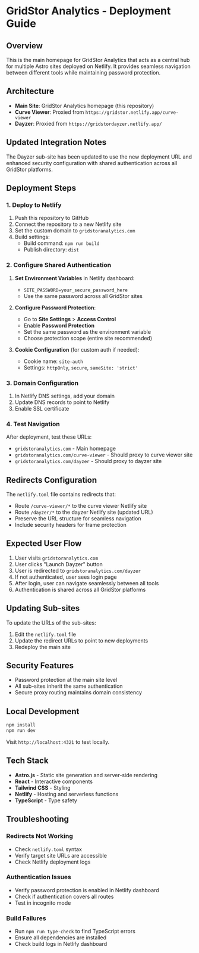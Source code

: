 # GridStor Analytics - Deployment Guide

## Overview
This is the main homepage for GridStor Analytics that acts as a central hub for multiple Astro sites deployed on Netlify. It provides seamless navigation between different tools while maintaining password protection.

## Architecture
- **Main Site**: GridStor Analytics homepage (this repository)
- **Curve Viewer**: Proxied from `https://gridstor.netlify.app/curve-viewer`
- **Dayzer**: Proxied from `https://gridstordayzer.netlify.app/`

## Updated Integration Notes
The Dayzer sub-site has been updated to use the new deployment URL and enhanced security configuration with shared authentication across all GridStor platforms.

## Deployment Steps

### 1. Deploy to Netlify
1. Push this repository to GitHub
2. Connect the repository to a new Netlify site
3. Set the custom domain to `gridstoranalytics.com`
4. Build settings:
   - Build command: `npm run build`
   - Publish directory: `dist`

### 2. Configure Shared Authentication
1. **Set Environment Variables** in Netlify dashboard:
   - `SITE_PASSWORD=your_secure_password_here`
   - Use the same password across all GridStor sites

2. **Configure Password Protection**:
   - Go to **Site Settings** > **Access Control**
   - Enable **Password Protection**
   - Set the same password as the environment variable
   - Choose protection scope (entire site recommended)

3. **Cookie Configuration** (for custom auth if needed):
   - Cookie name: `site-auth`
   - Settings: `httpOnly`, `secure`, `sameSite: 'strict'`

### 3. Domain Configuration
1. In Netlify DNS settings, add your domain
2. Update DNS records to point to Netlify
3. Enable SSL certificate

### 4. Test Navigation
After deployment, test these URLs:
- `gridstoranalytics.com` - Main homepage
- `gridstoranalytics.com/curve-viewer` - Should proxy to curve viewer site
- `gridstoranalytics.com/dayzer` - Should proxy to dayzer site

## Redirects Configuration
The `netlify.toml` file contains redirects that:
- Route `/curve-viewer/*` to the curve viewer Netlify site
- Route `/dayzer/*` to the dayzer Netlify site (updated URL)
- Preserve the URL structure for seamless navigation
- Include security headers for frame protection

## Expected User Flow
1. User visits `gridstoranalytics.com`
2. User clicks "Launch Dayzer" button
3. User is redirected to `gridstoranalytics.com/dayzer`
4. If not authenticated, user sees login page
5. After login, user can navigate seamlessly between all tools
6. Authentication is shared across all GridStor platforms

## Updating Sub-sites
To update the URLs of the sub-sites:
1. Edit the `netlify.toml` file
2. Update the redirect URLs to point to new deployments
3. Redeploy the main site

## Security Features
- Password protection at the main site level
- All sub-sites inherit the same authentication
- Secure proxy routing maintains domain consistency

## Local Development
```bash
npm install
npm run dev
```
Visit `http://localhost:4321` to test locally.

## Tech Stack
- **Astro.js** - Static site generation and server-side rendering
- **React** - Interactive components
- **Tailwind CSS** - Styling
- **Netlify** - Hosting and serverless functions
- **TypeScript** - Type safety

## Troubleshooting

### Redirects Not Working
- Check `netlify.toml` syntax
- Verify target site URLs are accessible
- Check Netlify deployment logs

### Authentication Issues
- Verify password protection is enabled in Netlify dashboard
- Check if authentication covers all routes
- Test in incognito mode

### Build Failures
- Run `npm run type-check` to find TypeScript errors
- Ensure all dependencies are installed
- Check build logs in Netlify dashboard
